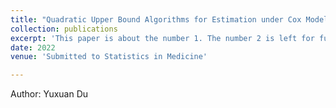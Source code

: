 ```yaml
---
title: "Quadratic Upper Bound Algorithms for Estimation under Cox Model in Case-Cohort Studies"
collection: publications
excerpt: 'This paper is about the number 1. The number 2 is left for future work.'
date: 2022
venue: 'Submitted to Statistics in Medicine'

---
```

Author: Yuxuan Du

